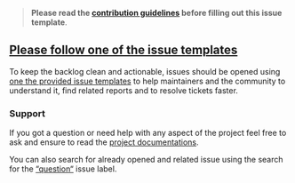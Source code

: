 <!-- Click on the "Preview" tab to render the instructions in a more readable format -->

> **Please read the [contribution guidelines](https://github.com/svengreb/golib/blob/main/CONTRIBUTING.md) before filling out this issue template**.

## [Please follow one of the issue templates](https://github.com/svengreb/golib/issues/new/choose)

To keep the backlog clean and actionable, issues should be opened using [one the provided issue templates](https://github.com/svengreb/golib/issues/new/choose) to help maintainers and the community to understand it, find related reports and to resolve tickets faster.

### Support

If you got a question or need help with any aspect of the project feel free to ask and ensure to read the [project documentations](https://github.com/svengreb/golib/blob/main/README.md).

You can also search for already opened and related issue using the search for the [“question“](https://github.com/svengreb/golib/labels/type-question) issue label.
